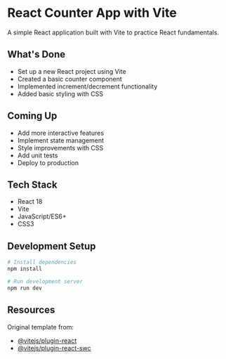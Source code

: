 # React Counter App with Vite

A simple React application built with Vite to practice React fundamentals.

## What's Done
- Set up a new React project using Vite
- Created a basic counter component
- Implemented increment/decrement functionality
- Added basic styling with CSS

## Coming Up
- Add more interactive features
- Implement state management
- Style improvements with CSS
- Add unit tests
- Deploy to production

## Tech Stack
- React 18
- Vite
- JavaScript/ES6+
- CSS3

## Development Setup

```bash
# Install dependencies
npm install

# Run development server
npm run dev
```

## Resources
Original template from:
- [@vitejs/plugin-react](https://github.com/vitejs/vite-plugin-react/blob/main/packages/plugin-react)
- [@vitejs/plugin-react-swc](https://github.com/vitejs/vite-plugin-react/blob/main/packages/plugin-react-swc)
